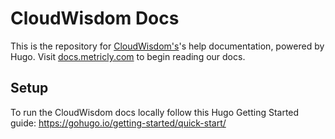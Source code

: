 # CloudWisdom Docs

This is the repository for [CloudWisdom's](https://github.com/metricly)'s help documentation, powered by Hugo. Visit [docs.metricly.com](https://docs.metricly.com) to begin reading our docs.

## Setup

To run the CloudWisdom docs locally follow this Hugo Getting Started guide: https://gohugo.io/getting-started/quick-start/
